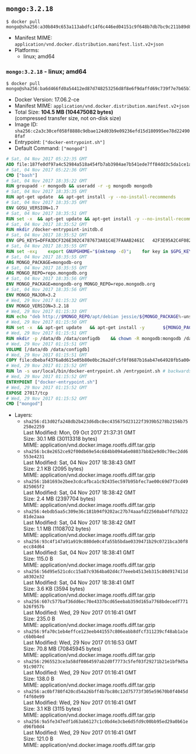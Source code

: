## `mongo:3.2.18`

```console
$ docker pull mongo@sha256:a30b849c653a113abdfc14f6c446ed04151c9f648b7db7bc9c211b89d8fa77ff
```

-	Manifest MIME: `application/vnd.docker.distribution.manifest.list.v2+json`
-	Platforms:
	-	linux; amd64

### `mongo:3.2.18` - linux; amd64

```console
$ docker pull mongo@sha256:ba6d466fd0a54412ed87d748253256d8f8e6f9daffd69c739f7e7b65b70f9c3a
```

-	Docker Version: 17.06.2-ce
-	Manifest MIME: `application/vnd.docker.distribution.manifest.v2+json`
-	Total Size: **104.5 MB (104475082 bytes)**  
	(compressed transfer size, not on-disk size)
-	Image ID: `sha256:c2a3c30cef058f8888c9dbae124d03b9e09236efd15d180995ee78d224908faf`
-	Entrypoint: `["docker-entrypoint.sh"]`
-	Default Command: `["mongod"]`

```dockerfile
# Sat, 04 Nov 2017 05:22:35 GMT
ADD file:187fe0df97a4c52984a518a454fb7ab3984ae7b541ede7ff84dd3c5da1ce1a59 in / 
# Sat, 04 Nov 2017 05:22:36 GMT
CMD ["bash"]
# Sat, 04 Nov 2017 18:35:22 GMT
RUN groupadd -r mongodb && useradd -r -g mongodb mongodb
# Sat, 04 Nov 2017 18:35:35 GMT
RUN apt-get update 	&& apt-get install -y --no-install-recommends 		ca-certificates			jq 		numactl 	&& rm -rf /var/lib/apt/lists/*
# Sat, 04 Nov 2017 18:35:35 GMT
ENV GOSU_VERSION=1.7
# Sat, 04 Nov 2017 18:35:51 GMT
RUN set -x 	&& apt-get update && apt-get install -y --no-install-recommends wget && rm -rf /var/lib/apt/lists/* 	&& wget -O /usr/local/bin/gosu "https://github.com/tianon/gosu/releases/download/$GOSU_VERSION/gosu-$(dpkg --print-architecture)" 	&& wget -O /usr/local/bin/gosu.asc "https://github.com/tianon/gosu/releases/download/$GOSU_VERSION/gosu-$(dpkg --print-architecture).asc" 	&& export GNUPGHOME="$(mktemp -d)" 	&& gpg --keyserver ha.pool.sks-keyservers.net --recv-keys B42F6819007F00F88E364FD4036A9C25BF357DD4 	&& gpg --batch --verify /usr/local/bin/gosu.asc /usr/local/bin/gosu 	&& rm -r "$GNUPGHOME" /usr/local/bin/gosu.asc 	&& chmod +x /usr/local/bin/gosu 	&& gosu nobody true 	&& apt-get purge -y --auto-remove wget
# Sat, 04 Nov 2017 18:35:52 GMT
RUN mkdir /docker-entrypoint-initdb.d
# Sat, 04 Nov 2017 18:35:52 GMT
ENV GPG_KEYS=DFFA3DCF326E302C4787673A01C4E7FAAAB2461C 	42F3E95A2C4F08279C4960ADD68FA50FEA312927
# Sat, 04 Nov 2017 18:35:55 GMT
RUN set -ex; 	export GNUPGHOME="$(mktemp -d)"; 	for key in $GPG_KEYS; do 		gpg --keyserver ha.pool.sks-keyservers.net --recv-keys "$key"; 	done; 	gpg --export $GPG_KEYS > /etc/apt/trusted.gpg.d/mongodb.gpg; 	rm -r "$GNUPGHOME"; 	apt-key list
# Sat, 04 Nov 2017 18:35:55 GMT
ARG MONGO_PACKAGE=mongodb-org
# Sat, 04 Nov 2017 18:35:55 GMT
ARG MONGO_REPO=repo.mongodb.org
# Sat, 04 Nov 2017 18:35:56 GMT
ENV MONGO_PACKAGE=mongodb-org MONGO_REPO=repo.mongodb.org
# Sat, 04 Nov 2017 18:35:56 GMT
ENV MONGO_MAJOR=3.2
# Wed, 29 Nov 2017 01:15:32 GMT
ENV MONGO_VERSION=3.2.18
# Wed, 29 Nov 2017 01:15:33 GMT
RUN echo "deb http://$MONGO_REPO/apt/debian jessie/${MONGO_PACKAGE%-unstable}/$MONGO_MAJOR main" | tee "/etc/apt/sources.list.d/${MONGO_PACKAGE%-unstable}.list"
# Wed, 29 Nov 2017 01:15:50 GMT
RUN set -x 	&& apt-get update 	&& apt-get install -y 		${MONGO_PACKAGE}=$MONGO_VERSION 		${MONGO_PACKAGE}-server=$MONGO_VERSION 		${MONGO_PACKAGE}-shell=$MONGO_VERSION 		${MONGO_PACKAGE}-mongos=$MONGO_VERSION 		${MONGO_PACKAGE}-tools=$MONGO_VERSION 	&& rm -rf /var/lib/apt/lists/* 	&& rm -rf /var/lib/mongodb 	&& mv /etc/mongod.conf /etc/mongod.conf.orig
# Wed, 29 Nov 2017 01:15:51 GMT
RUN mkdir -p /data/db /data/configdb 	&& chown -R mongodb:mongodb /data/db /data/configdb
# Wed, 29 Nov 2017 01:15:51 GMT
VOLUME [/data/db /data/configdb]
# Wed, 29 Nov 2017 01:15:51 GMT
COPY file:dbebaf4376a8d615e05b80e0bc26a2dfc5f8f8687b16ab47e64928fb5a00498d in /usr/local/bin/ 
# Wed, 29 Nov 2017 01:15:52 GMT
RUN ln -s usr/local/bin/docker-entrypoint.sh /entrypoint.sh # backwards compat
# Wed, 29 Nov 2017 01:15:52 GMT
ENTRYPOINT ["docker-entrypoint.sh"]
# Wed, 29 Nov 2017 01:15:52 GMT
EXPOSE 27017/tcp
# Wed, 29 Nov 2017 01:15:52 GMT
CMD ["mongod"]
```

-	Layers:
	-	`sha256:d13d02fa248db2b423d6dbc8ec435675d23122f3939b5278b2156b75258e2259`  
		Last Modified: Mon, 09 Oct 2017 21:37:31 GMT  
		Size: 30.1 MB (30113318 bytes)  
		MIME: application/vnd.docker.image.rootfs.diff.tar.gzip
	-	`sha256:bc8e2652ce92f00db69e54c684bb094a6e08037bb82e9d0c70ec2dd6553e4231`  
		Last Modified: Sat, 04 Nov 2017 18:38:43 GMT  
		Size: 2.1 KB (2095 bytes)  
		MIME: application/vnd.docker.image.rootfs.diff.tar.gzip
	-	`sha256:1b81693e2bee3cdcafbca1c92435ec597b95bfec7ae00c69d7f3cd49825065f2`  
		Last Modified: Sat, 04 Nov 2017 18:38:42 GMT  
		Size: 2.4 MB (2397704 bytes)  
		MIME: application/vnd.docker.image.rootfs.diff.tar.gzip
	-	`sha256:4ebdb5aa5c309e36c181b94f9202ac27b74aaafd22560ab4ffd7b32281de2aaa`  
		Last Modified: Sat, 04 Nov 2017 18:38:42 GMT  
		Size: 1.1 MB (1108702 bytes)  
		MIME: application/vnd.docker.image.rootfs.diff.tar.gzip
	-	`sha256:93c4f147a91a919c880de0c4fa55b5bdae0339471b29c0721bca30f8ecc84d64`  
		Last Modified: Sat, 04 Nov 2017 18:38:41 GMT  
		Size: 115.0 B  
		MIME: application/vnd.docker.image.rootfs.diff.tar.gzip
	-	`sha256:56d95e521cdcc15a87c9364ba02d4c77eeeb4513eb315c80d917411da8302e32`  
		Last Modified: Sat, 04 Nov 2017 18:38:41 GMT  
		Size: 3.6 KB (3594 bytes)  
		MIME: application/vnd.docker.image.rootfs.diff.tar.gzip
	-	`sha256:607c577baf36dd6ec70e4337bcd65eebab359d165a7768bdecedf771b26f957b`  
		Last Modified: Wed, 29 Nov 2017 01:16:41 GMT  
		Size: 235.0 B  
		MIME: application/vnd.docker.image.rootfs.diff.tar.gzip
	-	`sha256:9fa70c1eb4effce123eeb441557c806eabb8dfcf311239cf48ab1a1ec6b0b4ed`  
		Last Modified: Wed, 29 Nov 2017 01:16:53 GMT  
		Size: 70.8 MB (70845945 bytes)  
		MIME: application/vnd.docker.image.rootfs.diff.tar.gzip
	-	`sha256:2965523ce3a58df0864597ab2d0f7773c5fef03f29271b21e1bf9d5a91c9077c`  
		Last Modified: Wed, 29 Nov 2017 01:16:41 GMT  
		Size: 138.0 B  
		MIME: application/vnd.docker.image.rootfs.diff.tar.gzip
	-	`sha256:ac0bf780f420cd54a26bff4b7bc80c12d75773f305e59670b0f4045df4f60e99`  
		Last Modified: Wed, 29 Nov 2017 01:16:41 GMT  
		Size: 3.1 KB (3115 bytes)  
		MIME: application/vnd.docker.image.rootfs.diff.tar.gzip
	-	`sha256:9a5fe347edf1d63ab6127c1c0bd4e3cbe6d5fd9c00bb95ed29a0b61ed96fb0d4`  
		Last Modified: Wed, 29 Nov 2017 01:16:41 GMT  
		Size: 121.0 B  
		MIME: application/vnd.docker.image.rootfs.diff.tar.gzip
